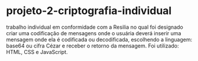 # projeto-2-criptografia-individual
trabalho individual em conformidade com a Resilia no qual foi designado criar uma codificação de mensagens onde o usuária deverá inserir uma mensagem onde ela é codificada ou decodificada, escolhendo a linguagem: base64 ou cifra Cézar e receber o retorno da mensagem. Foi utilizado: HTML, CSS e JavaScript.
